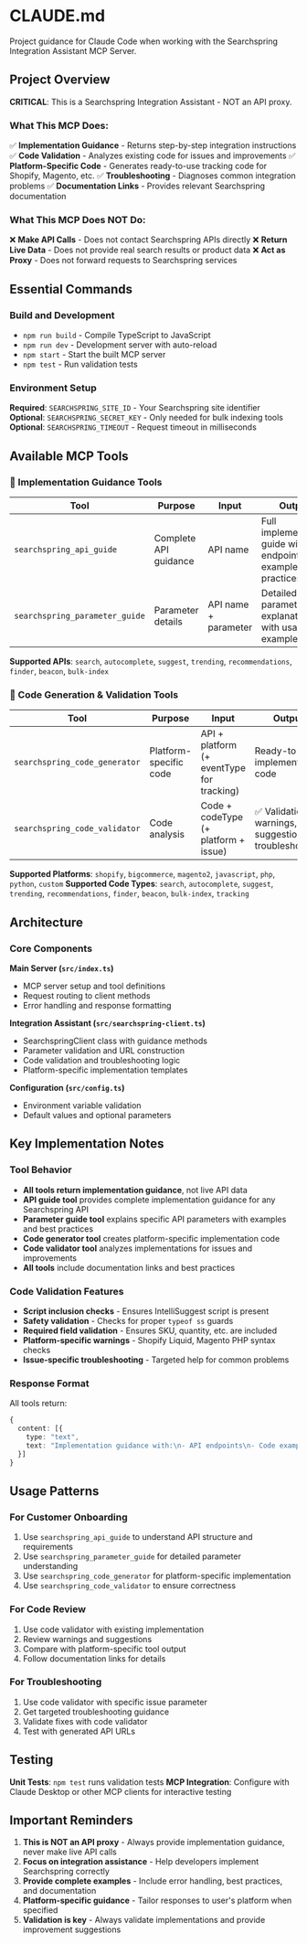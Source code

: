 # CLAUDE.md

Project guidance for Claude Code when working with the Searchspring Integration Assistant MCP Server.

## Project Overview

**CRITICAL**: This is a Searchspring Integration Assistant - NOT an API proxy.

### What This MCP Does:
✅ **Implementation Guidance** - Returns step-by-step integration instructions
✅ **Code Validation** - Analyzes existing code for issues and improvements
✅ **Platform-Specific Code** - Generates ready-to-use tracking code for Shopify, Magento, etc.
✅ **Troubleshooting** - Diagnoses common integration problems
✅ **Documentation Links** - Provides relevant Searchspring documentation

### What This MCP Does NOT Do:
❌ **Make API Calls** - Does not contact Searchspring APIs directly
❌ **Return Live Data** - Does not provide real search results or product data
❌ **Act as Proxy** - Does not forward requests to Searchspring services

## Essential Commands

### Build and Development
- `npm run build` - Compile TypeScript to JavaScript
- `npm run dev` - Development server with auto-reload
- `npm start` - Start the built MCP server
- `npm test` - Run validation tests

### Environment Setup
**Required**: `SEARCHSPRING_SITE_ID` - Your Searchspring site identifier
**Optional**: `SEARCHSPRING_SECRET_KEY` - Only needed for bulk indexing tools
**Optional**: `SEARCHSPRING_TIMEOUT` - Request timeout in milliseconds

## Available MCP Tools

### 🎯 Implementation Guidance Tools
| Tool | Purpose | Input | Output |
|------|---------|-------|--------|
| `searchspring_api_guide` | Complete API guidance | API name | Full implementation guide with endpoints, examples, best practices |
| `searchspring_parameter_guide` | Parameter details | API name + parameter | Detailed parameter explanation with usage examples |

**Supported APIs**: `search`, `autocomplete`, `suggest`, `trending`, `recommendations`, `finder`, `beacon`, `bulk-index`

### 🔧 Code Generation & Validation Tools
| Tool | Purpose | Input | Output |
|------|---------|-------|--------|
| `searchspring_code_generator` | Platform-specific code | API + platform (+ eventType for tracking) | Ready-to-use implementation code |
| `searchspring_code_validator` | Code analysis | Code + codeType (+ platform + issue) | ✅ Validation, ⚠️ warnings, 💡 suggestions, 🔧 troubleshooting |

**Supported Platforms**: `shopify`, `bigcommerce`, `magento2`, `javascript`, `php`, `python`, `custom`
**Supported Code Types**: `search`, `autocomplete`, `suggest`, `trending`, `recommendations`, `finder`, `beacon`, `bulk-index`, `tracking`

## Architecture

### Core Components

**Main Server (`src/index.ts`)**
- MCP server setup and tool definitions
- Request routing to client methods
- Error handling and response formatting

**Integration Assistant (`src/searchspring-client.ts`)**
- SearchspringClient class with guidance methods
- Parameter validation and URL construction
- Code validation and troubleshooting logic
- Platform-specific implementation templates

**Configuration (`src/config.ts`)**
- Environment variable validation
- Default values and optional parameters

## Key Implementation Notes

### Tool Behavior
- **All tools return implementation guidance**, not live API data
- **API guide tool** provides complete implementation guidance for any Searchspring API
- **Parameter guide tool** explains specific API parameters with examples and best practices
- **Code generator tool** creates platform-specific implementation code
- **Code validator tool** analyzes implementations for issues and improvements
- **All tools** include documentation links and best practices

### Code Validation Features
- **Script inclusion checks** - Ensures IntelliSuggest script is present
- **Safety validation** - Checks for proper `typeof ss` guards
- **Required field validation** - Ensures SKU, quantity, etc. are included
- **Platform-specific warnings** - Shopify Liquid, Magento PHP syntax checks
- **Issue-specific troubleshooting** - Targeted help for common problems

### Response Format
All tools return:
```typescript
{
  content: [{
    type: "text",
    text: "Implementation guidance with:\n- API endpoints\n- Code examples\n- Best practices\n- Documentation links"
  }]
}
```

## Usage Patterns

### For Customer Onboarding
1. Use `searchspring_api_guide` to understand API structure and requirements
2. Use `searchspring_parameter_guide` for detailed parameter understanding
3. Use `searchspring_code_generator` for platform-specific implementation
4. Use `searchspring_code_validator` to ensure correctness

### For Code Review
1. Use code validator with existing implementation
2. Review warnings and suggestions
3. Compare with platform-specific tool output
4. Follow documentation links for details

### For Troubleshooting
1. Use code validator with specific issue parameter
2. Get targeted troubleshooting guidance
3. Validate fixes with code validator
4. Test with generated API URLs

## Testing

**Unit Tests**: `npm test` runs validation tests
**MCP Integration**: Configure with Claude Desktop or other MCP clients for interactive testing

## Important Reminders

1. **This is NOT an API proxy** - Always provide implementation guidance, never make live API calls
2. **Focus on integration assistance** - Help developers implement Searchspring correctly
3. **Provide complete examples** - Include error handling, best practices, and documentation
4. **Platform-specific guidance** - Tailor responses to user's platform when specified
5. **Validation is key** - Always validate implementations and provide improvement suggestions